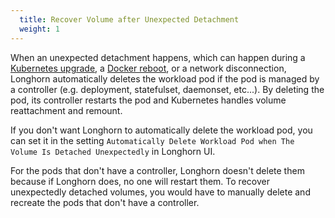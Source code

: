 ```yaml
---
  title: Recover Volume after Unexpected Detachment
  weight: 1
---
```


When an unexpected detachment happens, which can happen during a [Kubernetes upgrade](https://github.com/longhorn/longhorn/issues/703), a [Docker reboot](https://github.com/longhorn/longhorn/issues/686), or a network disconnection,
Longhorn automatically deletes the workload pod if the pod is managed by a controller (e.g. deployment, statefulset, daemonset, etc...).
By deleting the pod, its controller restarts the pod and Kubernetes handles volume reattachment and remount.

If you don't want Longhorn to automatically delete the workload pod, you can set it in the setting `Automatically Delete Workload Pod when The Volume Is Detached Unexpectedly` in Longhorn UI.

For the pods that don't have a controller, Longhorn doesn't delete them because if Longhorn does, no one will restart them.
To recover unexpectedly detached volumes, you would have to manually delete and recreate the pods that don't have a controller.
